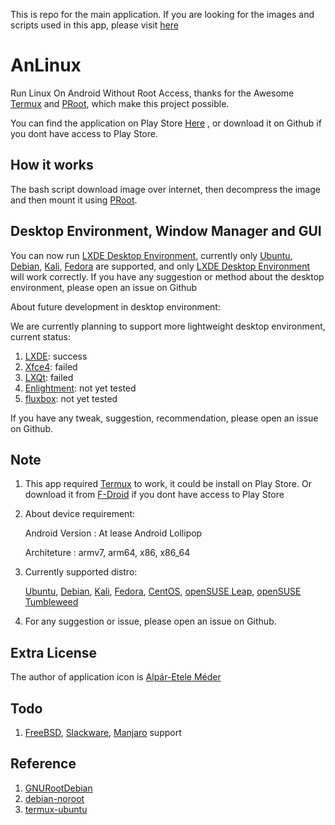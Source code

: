 This is repo for the main application. If you are looking for the images and scripts used in this app, please visit [here](https://github.com/EXALAB/AnLinux-Resources)

# AnLinux
Run Linux On Android Without Root Access, thanks for the Awesome [Termux](https://github.com/termux/termux-app) and [PRoot](https://github.com/proot-me/PRoot), which make this project possible.

You can find the application on Play Store [Here](https://play.google.com/store/apps/details?id=exa.lnx.a) , or download it on Github if you dont have access to Play Store.



## How it works

The bash script download image over internet, then decompress the image and then mount it using [PRoot](https://github.com/proot-me/PRoot).



## Desktop Environment, Window Manager and GUI

You can now run [LXDE Desktop Environment](https://lxde.org/), currently only [Ubuntu](https://www.ubuntu.com/), [Debian](https://www.debian.org/), [Kali](https://www.kali.org/), [Fedora](https://getfedora.org/) are supported, and only [LXDE Desktop Environment](https://lxde.org/) will work correctly. If you have any suggestion or method about the desktop environment, please open an issue on Github

About future development in desktop environment:

We are currently planning to support more lightweight desktop environment, current status:

1. [LXDE](https://lxde.org): success
2. [Xfce4](https://xfce.org): failed
3. [LXQt](https://lxqt.org): failed
4. [Enlightment](https://www.enlightenment.org): not yet tested
5. [fluxbox](http://www.fluxbox.org): not yet tested

If you have any tweak, suggestion, recommendation, please open an issue on Github.



## Note

1. This app required [Termux](https://github.com/termux/termux-app) to work, it could be install on Play Store. Or download it from [F-Droid](https://f-droid.org/packages/com.termux/) if you dont have access to Play Store

2. About device requirement:

   Android Version : At lease Android Lollipop

   Architeture : armv7, arm64, x86, x86_64

3. Currently supported distro:

   [Ubuntu](https://www.ubuntu.com/), [Debian](https://www.debian.org/), [Kali](https://www.kali.org/), [Fedora](https://getfedora.org/), [CentOS](https://www.centos.org/), [openSUSE Leap](https://www.opensuse.org/), [openSUSE Tumbleweed](https://www.opensuse.org/)

5. For any suggestion or issue, please open an issue on Github.



## Extra License

The author of application icon is [Alpár-Etele Méder](https://www.iconfinder.com/pocike)



## Todo

1. [FreeBSD](https://www.freebsd.org/), [Slackware](http://www.slackware.com/), [Manjaro](https://manjaro.org/) support



## Reference

1. [GNURootDebian](https://github.com/corbinlc/GNURootDebian)
2. [debian-noroot](https://github.com/pelya/debian-noroot)
3. [termux-ubuntu](https://github.com/Neo-Oli/termux-ubuntu)
